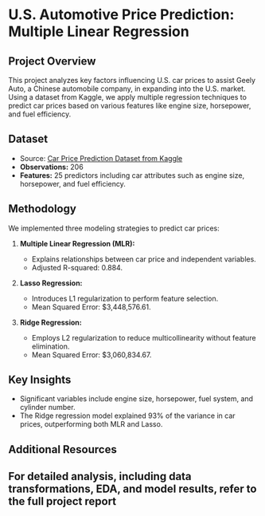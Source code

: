 # U.S. Automotive Price Prediction: Multiple Linear Regression

## Project Overview
This project analyzes key factors influencing U.S. car prices to assist Geely Auto, a Chinese automobile company, in expanding into the U.S. market. Using a dataset from Kaggle, we apply multiple regression techniques to predict car prices based on various features like engine size, horsepower, and fuel efficiency.

## Dataset
- Source: [Car Price Prediction Dataset from Kaggle](https://www.kaggle.com/datasets/hellbuoy/car-price-prediction)
- **Observations:** 206
- **Features:** 25 predictors including car attributes such as engine size, horsepower, and fuel efficiency.

## Methodology
We implemented three modeling strategies to predict car prices:
1. **Multiple Linear Regression (MLR):** 
   - Explains relationships between car price and independent variables.
   - Adjusted R-squared: 0.884.

2. **Lasso Regression:**
   - Introduces L1 regularization to perform feature selection.
   - Mean Squared Error: $3,448,576.61.

3. **Ridge Regression:**
   - Employs L2 regularization to reduce multicollinearity without feature elimination.
   - Mean Squared Error: $3,060,834.67.

## Key Insights
- Significant variables include engine size, horsepower, fuel system, and cylinder number.
- The Ridge regression model explained 93% of the variance in car prices, outperforming both MLR and Lasso.

## Additional Resources
For detailed analysis, including data transformations, EDA, and model results, refer to the full project report
---
